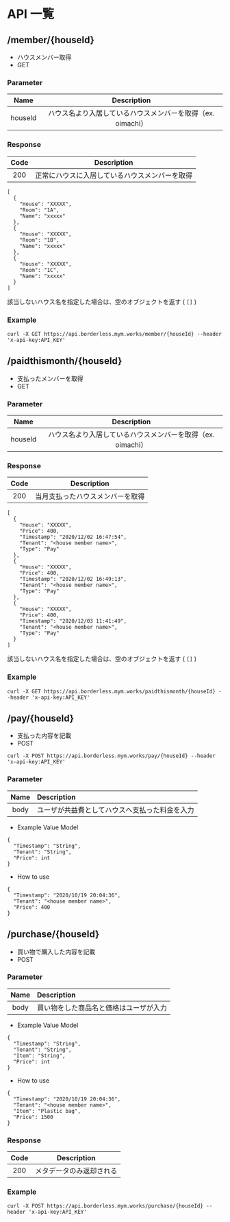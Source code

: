 # API 一覧

## /member/{houseId}

- ハウスメンバー取得
- GET

### Parameter
|Name|Description|
|:---:|:---:|
|houseId| ハウス名より入居しているハウスメンバーを取得（ex. oimachi）|

### Response

|Code|Description|
|:---:|:---:|
|200|正常にハウスに入居しているハウスメンバーを取得|

```
[
  {
    "House": "XXXXX",
    "Room": "1A",
    "Name": "xxxxx"
  },
  {
    "House": "XXXXX",
    "Room": "1B",
    "Name": "xxxxx"
  },
  {
    "House": "XXXXX",
    "Room": "1C",
    "Name": "xxxxx"
  }
]
```

該当しないハウス名を指定した場合は、空のオブジェクトを返す ( `[]` )

### Example

```
curl -X GET https://api.borderless.mym.works/member/{houseId} --header 'x-api-key:API_KEY'
```

## /paidthismonth/{houseId}

- 支払ったメンバーを取得
- GET

### Parameter
|Name|Description|
|:---:|:---:|
|houseId| ハウス名より入居しているハウスメンバーを取得（ex. oimachi）|

### Response

|Code|Description|
|:---:|:---:|
|200|当月支払ったハウスメンバーを取得|

```
[
  {
    "House": "XXXXX",
    "Price": 400,
    "Timestamp": "2020/12/02 16:47:54",
    "Tenant": "<house member name>",
    "Type": "Pay"
  },
  {
    "House": "XXXXX",
    "Price": 400,
    "Timestamp": "2020/12/02 16:49:13",
    "Tenant": "<house member name>",
    "Type": "Pay"
  },
  {
    "House": "XXXXX",
    "Price": 400,
    "Timestamp": "2020/12/03 11:41:49",
    "Tenant": "<house member name>",
    "Type": "Pay"
  }
]
```

該当しないハウス名を指定した場合は、空のオブジェクトを返す ( `[]` )

### Example

```
curl -X GET https://api.borderless.mym.works/paidthismonth/{houseId} --header 'x-api-key:API_KEY'
```

## /pay/{houseId}

- 支払った内容を記載
- POST

```
curl -X POST https://api.borderless.mym.works/pay/{houseId} --header 'x-api-key:API_KEY'
```

### Parameter

|Name|Description|
|:---:|:---|
|body| ユーザが共益費としてハウスへ支払った料金を入力 |


- Example Value Model
```
{
  "Timestamp": "String",
  "Tenant": "String",
  "Price": int
} 
```

- How to use
```
{
  "Timestamp": "2020/10/19 20:04:36",
  "Tenant": "<house member name>",
  "Price": 400
}
```

## /purchase/{houseId}

- 買い物で購入した内容を記載
- POST

### Parameter

|Name|Description|
|:---:|:---|
|body| 買い物をした商品名と価格はユーザが入力|


- Example Value Model
```
{
  "Timestamp": "String",
  "Tenant": "String",
  "Item": "String",
  "Price": int
} 
```

- How to use
```
{
  "Timestamp": "2020/10/19 20:04:36",
  "Tenant": "<house member name>",
  "Item": "Plastic bag",
  "Price": 1500
}
```

### Response

|Code|Description|
|:---:|:---:|
|200|メタデータのみ返却される|

### Example

```
curl -X POST https://api.borderless.mym.works/purchase/{houseId} --header 'x-api-key:API_KEY'
```
